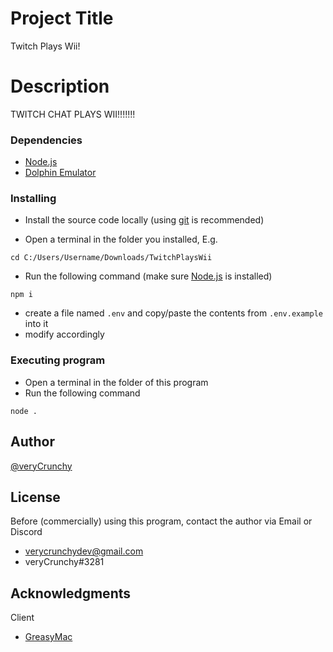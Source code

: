 # Project Title

Twitch Plays Wii!

# Description

TWITCH CHAT PLAYS WII!!!!!!!

### Dependencies

- [Node.js](https://nodejs.org/)
- [Dolphin Emulator](https://dolphin-emu.org)

### Installing

- Install the source code locally (using [git](https://git-scm.com/) is recommended)

- Open a terminal in the folder you installed, E.g.

```
cd C:/Users/Username/Downloads/TwitchPlaysWii
```

- Run the following command (make sure [Node.js](https://nodejs.org/) is installed)

```
npm i
```

- create a file named `.env` and copy/paste the contents from `.env.example` into it
- modify accordingly

### Executing program

- Open a terminal in the folder of this program
- Run the following command

```
node .
```

## Author

[@veryCrunchy](https://github.com/veryCrunchy)

## License

Before (commercially) using this program, contact the author via Email or Discord

- verycrunchydev@gmail.com
- veryCrunchy#3281

## Acknowledgments

Client
- [GreasyMac](https://greasygang.co)
